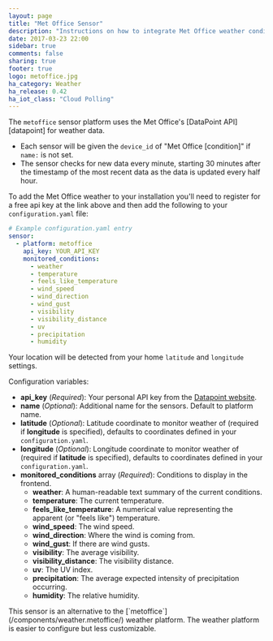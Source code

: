 ```yaml
---
layout: page
title: "Met Office Sensor"
description: "Instructions on how to integrate Met Office weather conditions into Home Assistant."
date: 2017-03-23 22:00
sidebar: true
comments: false
sharing: true
footer: true
logo: metoffice.jpg
ha_category: Weather
ha_release: 0.42
ha_iot_class: "Cloud Polling"
---
```


The `metoffice` sensor platform uses the Met Office's [DataPoint API][datapoint] for weather data.

- Each sensor will be given the `device_id` of "Met Office [condition]" if `name:` is not set.
- The sensor checks for new data every minute, starting 30 minutes after the timestamp of the most recent data as the data is updated every half hour.

To add the Met Office weather to your installation you'll need to register for a free api key at the link above and then add the following to your `configuration.yaml` file:

```yaml
# Example configuration.yaml entry
sensor:
  - platform: metoffice
    api_key: YOUR_API_KEY
    monitored_conditions:
      - weather
      - temperature
      - feels_like_temperature
      - wind_speed
      - wind_direction
      - wind_gust
      - visibility
      - visibility_distance
      - uv
      - precipitation
      - humidity
```

Your location will be detected from your home `latitude` and `longitude` settings.

Configuration variables:

- **api_key** (*Required*): Your personal API key from the [Datapoint website](http://www.metoffice.gov.uk/datapoint).
- **name** (*Optional*): Additional name for the sensors. Default to platform name.
- **latitude** (*Optional*): Latitude coordinate to monitor weather of (required if **longitude** is specified), defaults to coordinates defined in your `configuration.yaml`.
- **longitude** (*Optional*): Longitude coordinate to monitor weather of (required if **latitude** is specified), defaults to coordinates defined in your `configuration.yaml`.
- **monitored_conditions** array (*Required*): Conditions to display in the frontend.
  - **weather**: A human-readable text summary of the current conditions.
  - **temperature**: The current temperature.
  - **feels_like_temperature**: A numerical value representing the apparent (or "feels like") temperature.
  - **wind_speed**: The wind speed.
  - **wind_direction**: Where the wind is coming from.
  - **wind_gust**: If there are wind gusts.
  - **visibility**: The average visibility.
  - **visibility_distance**: The visibility distance.
  - **uv**: The UV index.
  - **precipitation**: The average expected intensity of precipitation occurring.
  - **humidity**: The relative humidity.

<p class='note'>
This sensor is an alternative to the [`metoffice`](/components/weather.metoffice/) weather platform.
The weather platform is easier to configure but less customizable.
</p>

